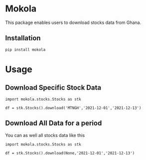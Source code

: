 Mokola
===========
This package enables users to download stocks data from Ghana.

Installation
-------------
```
pip install mokola
```

Usage
=============
Download Specific Stock Data
-----------------------------
```
import mokola.stocks.Stocks as stk
```

```
df = stk.Stocks().download('MTNGH','2021-12-01','2021-12-13')
```

Download All Data for a period
------------------------------
You can as well all stocks data like this
```
import mokola.stocks.Stocks as stk
```

```
df = stk.Stocks().download(None,'2021-12-01','2021-12-13')
```